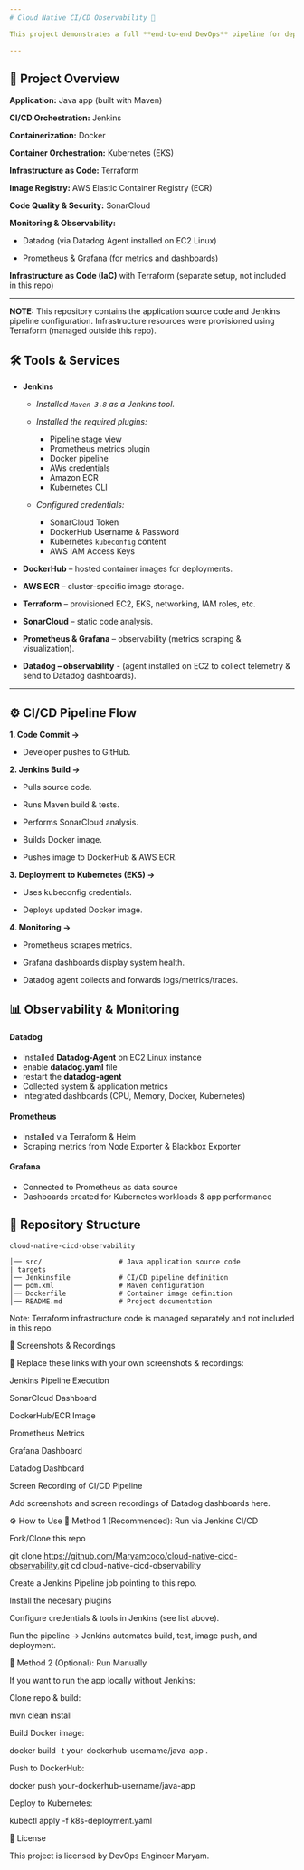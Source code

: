 ```yaml
---
# Cloud Native CI/CD Observability 🚀

This project demonstrates a full **end-to-end DevOps** pipeline for deploying a **Java** application using modern **CI/CD** and observability practices. It integrates infrastructure automation, containerization, continuous integration, continuous delivery, and monitoring using industry-standard tools.

---
```

## 📌 Project Overview

**Application:** Java app (built with Maven)

**CI/CD Orchestration:** Jenkins

**Containerization:** Docker

**Container Orchestration:** Kubernetes (EKS)

**Infrastructure as Code:** Terraform

**Image Registry:** AWS Elastic Container Registry (ECR)

**Code Quality & Security:** SonarCloud

**Monitoring & Observability:**

- Datadog (via Datadog Agent installed on EC2 Linux)

- Prometheus & Grafana (for metrics and dashboards)

**Infrastructure as Code (IaC)** with Terraform (separate setup, not included in this repo)

---

**NOTE:** This repository contains the application source code and Jenkins pipeline configuration. Infrastructure resources were provisioned using Terraform (managed outside this repo).


## 🛠️ Tools & Services
- **Jenkins**

  - *Installed ```Maven 3.8``` as a Jenkins tool.*
  - *Installed the required plugins:*
    - Pipeline stage view
    - Prometheus metrics plugin
    - Docker pipeline
    - AWs credentials
    - Amazon ECR
    - Kubernetes CLI
  
  - *Configured credentials:*

    - SonarCloud Token
    - DockerHub Username & Password
    - Kubernetes ```kubeconfig``` content
    - AWS IAM Access Keys

- **DockerHub** – hosted container images for deployments.

- **AWS ECR** – cluster-specific image storage.

- **Terraform** – provisioned EC2, EKS, networking, IAM roles, etc.

- **SonarCloud** – static code analysis.

- **Prometheus & Grafana** – observability (metrics scraping & visualization).

- **Datadog – observability** - (agent installed on EC2 to collect telemetry & send to Datadog dashboards).
--- 
## ⚙️ CI/CD Pipeline Flow

**1. Code Commit →** 
   - Developer pushes to GitHub.

**2. Jenkins Build →**

   - Pulls source code.

   - Runs Maven build & tests.

   - Performs SonarCloud analysis.

   - Builds Docker image.

   - Pushes image to DockerHub & AWS ECR.

**3. Deployment to Kubernetes (EKS) →**

   - Uses kubeconfig credentials.

   - Deploys updated Docker image.

**4. Monitoring →**

   - Prometheus scrapes metrics.

   - Grafana dashboards display system health.
  
   - Datadog agent collects and forwards logs/metrics/traces.


## 📊 Observability & Monitoring
 #### Datadog

  - Installed **Datadog-Agent** on EC2 Linux instance
  - enable **datadog.yaml** file
  - restart the **datadog-agent**
  - Collected system & application metrics
  - Integrated dashboards (CPU, Memory, Docker, Kubernetes)

 #### Prometheus

  - Installed via Terraform & Helm
   - Scraping metrics from Node Exporter & Blackbox Exporter

 #### Grafana
  - Connected to Prometheus as data source
  - Dashboards created for Kubernetes workloads & app performance


## 📂 Repository Structure
```
cloud-native-cicd-observability

│── src/                   # Java application source code
| targets
│── Jenkinsfile            # CI/CD pipeline definition
│── pom.xml                # Maven configuration
│── Dockerfile             # Container image definition
│── README.md              # Project documentation

```
Note: Terraform infrastructure code is managed separately and not included in this repo.

📸 Screenshots & Recordings

🔗 Replace these links with your own screenshots & recordings:

Jenkins Pipeline Execution

SonarCloud Dashboard

DockerHub/ECR Image

Prometheus Metrics

Grafana Dashboard

Datadog Dashboard

Screen Recording of CI/CD Pipeline

Add screenshots and screen recordings of Datadog dashboards here.

⚙️ How to Use
🔹 Method 1 (Recommended): Run via Jenkins CI/CD

Fork/Clone this repo

git clone https://github.com/Maryamcoco/cloud-native-cicd-observability.git
cd cloud-native-cicd-observability


Create a Jenkins Pipeline job pointing to this repo.

Install the necesary plugins 

Configure credentials & tools in Jenkins (see list above).

Run the pipeline → Jenkins automates build, test, image push, and deployment.

🔹 Method 2 (Optional): Run Manually

If you want to run the app locally without Jenkins:

Clone repo & build:

mvn clean install


Build Docker image:

docker build -t your-dockerhub-username/java-app .


Push to DockerHub:

docker push your-dockerhub-username/java-app


Deploy to Kubernetes:

kubectl apply -f k8s-deployment.yaml

📜 License

This project is licensed by DevOps Engineer Maryam.
